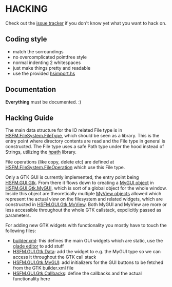 HACKING
=======

Check out the [issue tracker](https://github.com/hasufell/hsfm/issues)
if you don't know yet what you want to hack on.

Coding style
------------

- match the sorroundings
- no overcomplicated pointfree style
- normal indenting 2 whitespaces
- just make things pretty and readable
- use the provided [hsimport.hs](hacking/hsimport.hs)

Documentation
-------------

__Everything__ must be documented. :)

Hacking Guide
-------------

The main data structure for the IO related File type is in
[HSFM.FileSystem.FileType](src/HSFM/FileSystem/FileType.hs), which
should be seen as a library. This is the entry point where
directory contents are read and the File type in general is constructed.
The File type uses a safe Path type under the hood instead of Strings,
utilizing the [hpath](https://github.com/hasufell/hpath) library.

File operations (like copy, delete etc) are defined at
[HSFM.FileSystem.FileOperation](src/HSFM/FileSystem/FileOperations.hs)
which use this File type.

Only a GTK GUI is currently implemented, the entry point being
[HSFM.GUI.Gtk](src/HSFM/GUI/Gtk.hs). From there it flows down
to creating a [MyGUI object](src/HSFM/GUI/Gtk/Data.hs#L51) in
[HSFM.GUI.Gtk.MyGUI](src/HSFM/GUI/Gtk/MyGUI.hs), which is sort of
a global object for the whole window. Inside this object are
theoretically multiple [MyView objects](src/HSFM/GUI/Gtk/Data.hs#L101)
allowed which represent the actual view on the filesystem and related
widgets, which are constructed in
[HSFM.GUI.Gtk.MyView](src/HSFM/GUI/Gtk/MyView.hs). Both MyGUI and MyView
are more or less accessible throughout the whole GTK callstack, expclicitly
passed as parameters.

For adding new GTK widgets with functionality you mostly have to touch the
following files:
* [builder.xml](data/Gtk/builder.xml): this defines the main GUI widgets which are static, use the [glade editor](http://glade.gnome.org) to add stuff
* [HSFM.GUI.Gtk.Data](src/HSFM/GUI/Gtk/Data.hs): add the widget to e.g. the MyGUI type so we can access it throughout the GTK call stack
* [HSFM.GUI.Gtk.MyGUI](src/HSFM/GUI/Gtk/MyGUI.hs): add initializers for the GUI buttons to be fetched from the GTK builder.xml file
* [HSFM.GUI.Gtk.Callbacks](src/HSFM/GUI/Gtk/Callbacks.hs): define the callbacks and the actual functionality here

